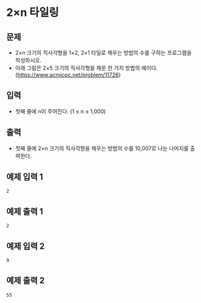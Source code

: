 # 2×n 타일링

## 문제
 - 2×n 크기의 직사각형을 1×2, 2×1 타일로 채우는 방법의 수를 구하는 프로그램을 작성하시오.
 - 아래 그림은 2×5 크기의 직사각형을 채운 한 가지 방법의 예이다.
   (https://www.acmicpc.net/problem/11726)

## 입력
- 첫째 줄에 n이 주어진다. (1 ≤ n ≤ 1,000)

## 출력
- 첫째 줄에 2×n 크기의 직사각형을 채우는 방법의 수를 10,007로 나눈 나머지를 출력한다.

## 예제 입력 1
```
2
```
## 예제 출력 1
```
2
```

## 예제 입력 2
```
9
```
## 예제 출력 2
```
55
```

<br>
